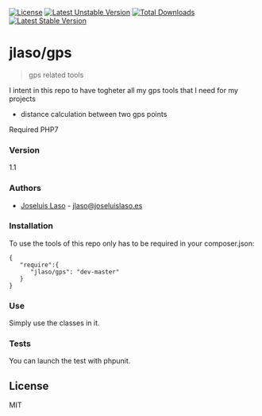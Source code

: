 [![License](https://poser.pugx.org/jlaso/gps/license.svg)](https://packagist.org/packages/jlaso/gps)
[![Latest Unstable Version](https://poser.pugx.org/jlaso/gps/v/unstable.svg)](https://packagist.org/packages/jlaso/gps)
[![Total Downloads](https://poser.pugx.org/jlaso/gps/downloads.svg)](https://packagist.org/packages/jlaso/gps)
[![Latest Stable Version](https://poser.pugx.org/jlaso/gps/v/stable.svg)](https://packagist.org/packages/jlaso/gps)

# jlaso/gps

> gps related tools


I intent in this repo to have togheter all my gps tools that I need for my projects

  - distance calculation between two gps points


Required PHP7

### Version
1.1

### Authors

* [Joseluis Laso] - <jlaso@joseluislaso.es>


### Installation

To use the tools of this repo only has to be required in your composer.json:

```
{
   "require":{
      "jlaso/gps": "dev-master"
   }
}
```


### Use

Simply use the classes in it.

### Tests

You can launch the test with phpunit.

License
----

MIT




[Joseluis Laso]:http://www.joseluislaso.es/


